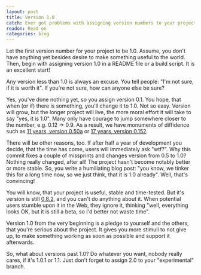 ```yaml
---
layout: post
title: Version 1.0
catch: Ever got problems with assigning version numbers to your projects?
readon: Read on
categories: blog
---
```


Let the first version number for your project to be 1.0. Assume, you don't have anything yet besides desire to make something useful to the world. Then, begin with assigning version 1.0 in a README file or a build script. It is an excellent start!

Any version less than 1.0 is always an excuse. You tell people: "I'm not sure, if it is worth it". If you're not sure, how can anyone else be sure?

Yes, you've done nothing yet, so you assign version 0.1. You hope, that when (or if) there is something, you'll change it to 1.0. Not so easy. Version will grow, but the longer project will live, the more moral effort it will take to say "yes, it is 1.0". Many only have courage to jump somewhere closer to the number, e.g. 0.12 -> 0.9. As a result, we have monuments of diffidence such as [11 years, version 0.50a](http://en.wikipedia.org/wiki/EMule) or [17 years, version 0.152](http://en.wikipedia.org/wiki/MAME).

There will be other reasons, too. If after half a year of development you decide, that the time has come, users will immediately ask "wtf?". Why this commit fixes a couple of missprints and changes version from 0.5 to 1.0? Nothing really changed, after all! The project hasn't become notably better or more stable. So, you write a humiliating blog post: "you know, we tinker this for a long time now, so we just think, that it is 1.0 already". Well, that's convincing!

You will know, that your project is useful, stable and time-tested. But it's version is still [0.8.2](https://github.com/xored/peg/blob/master/src/build.fan#L8), and you can't do anything about it. When potential users stumble upon it in the Web, they ignore it, thinking "well, everything looks OK, but it is still a beta, so I'd better not waste time".

Version 1.0 from the very beginning is a pledge to yourself and the others, that you're serious about the project. It gives you more stimuli to not give up, to make something working as soon as possible and support it afterwards. 

So, what about versions past 1.0? Do whatever you want, nobody really cares, if it's 1.0.1 or 1.1. Just don't forget to assign 2.0 to your "experimental" branch. 